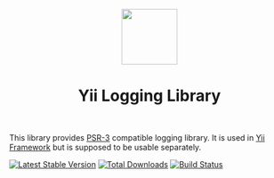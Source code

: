 <p align="center">
    <a href="https://github.com/yiisoft" target="_blank">
        <img src="https://avatars0.githubusercontent.com/u/993323" height="100px">
    </a>
    <h1 align="center">Yii Logging Library</h1>
    <br>
</p>

This library provides [PSR-3] compatible logging library.
It is used in [Yii Framework] but is supposed to be usable separately.

[PSR-3]: https://www.php-fig.org/psr/psr-3/
[Yii Framework]: https://github.com/yiisoft/core

[![Latest Stable Version](https://poser.pugx.org/yiisoft/log/v/stable.png)](https://packagist.org/packages/yiisoft/log)
[![Total Downloads](https://poser.pugx.org/yiisoft/log/downloads.png)](https://packagist.org/packages/yiisoft/log)
[![Build Status](https://travis-ci.org/yiisoft/log.svg?branch=master)](https://travis-ci.org/yiisoft/log)

